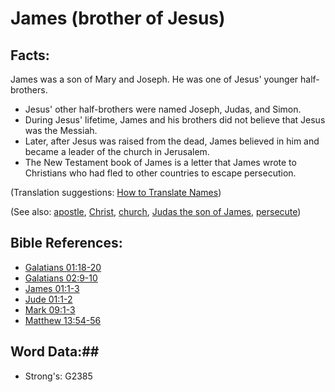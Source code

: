 # James (brother of Jesus) #

## Facts: ##

James was a son of Mary and Joseph. He was one of Jesus' younger half-brothers.

* Jesus' other half-brothers were named Joseph, Judas, and Simon.
* During Jesus' lifetime, James and his brothers did not believe that Jesus was the Messiah.
* Later, after Jesus was raised from the dead, James believed in him and became a leader of the church in Jerusalem.
* The New Testament book of James is a letter that James wrote to Christians who had fled to other countries to escape persecution.

(Translation suggestions: [How to Translate Names](rc://en/ta/man/translate/translate-names))

(See also: [apostle](../kt/apostle.md), [Christ](../kt/christ.md), [church](../kt/church.md), [Judas the son of James](judassonofjames.md), [persecute](../other/persecute.md))

## Bible References: ##

* [Galatians 01:18-20](rc://en/tn/help/gal/01/18)
* [Galatians 02:9-10](rc://en/tn/help/gal/02/09)
* [James 01:1-3](rc://en/tn/help/jas/01/01)
* [Jude 01:1-2](rc://en/tn/help/jud/01/01)
* [Mark 09:1-3](rc://en/tn/help/mrk/09/01)
* [Matthew 13:54-56](rc://en/tn/help/mat/13/54)

## Word Data:##

* Strong's: G2385
